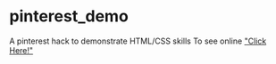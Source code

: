 # pinterest_demo
A pinterest hack to demonstrate HTML/CSS skills
To see online <a href="file:///Users/karimshakir/Documents/html_projects/web-projects/pinterest_demo/pinterest.html">"Click Here!"</a>
